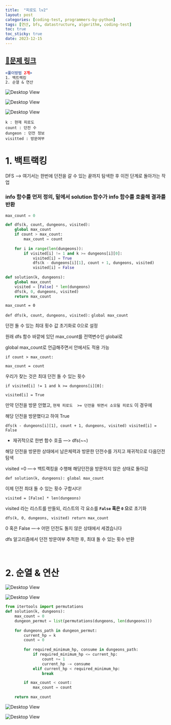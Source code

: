 ```yaml
---
title:  "피로도 lv2"
layout: post
categories: [coding-test, programmers-by-python] 
tags: [연산, bfs, datastructure, algorithm, coding-test]
toc: true
toc_sticky: true
date: 2023-12-15 
---
```


## [🌈문제 링크](https://school.programmers.co.kr/learn/courses/30/lessons/87946)

```jsx
<풀이방법 2개>
1. 백트랙킹
2. 순열 & 연산
```

![Desktop View](/assets/img/programmers-py/2023-12-15-stamina/0.png)

![Desktop View](/assets/img/programmers-py/2023-12-15-stamina/1.png)

![Desktop View](/assets/img/programmers-py/2023-12-15-stamina/2.png)

```
k : 현재 피로도
count : 던전 수
dungeon : 던전 정보
visitted : 방문여부
```

# 1. 백트랙킹

DFS —> 여기서는 한번에 던전을 갈 수 있는 끝까지 탐색한 후 이전 단계로 돌아가는 작업

### info 함수를 먼저 정의, 밑에서 solution 함수가 info 함수를 호출해 결과를 반환

```python
max_count = 0

def dfs(k, count, dungeons, visited):
    global max_count 
    if count > max_count:
        max_count = count
    
    for i in range(len(dungeons)):
        if visited[i] != 1 and k >= dungeons[i][0]:
            visited[i] = True
            dfs(k - dungeons[i][1], count + 1, dungeons, visited)
            visited[i] = False
        
def solution(k, dungeons):
    global max_count
    visited = [False] * len(dungeons)
    dfs(k, 0, dungeons, visited)
    return max_count
```

`max_count = 0`

`def dfs(k, count, dungeons, visited):`
`global max_count`

던전 돌 수 있는 최대 횟수 값 초기화로 0으로 설정

원래 dfs 함수 바깥에 있던 max_count를 전역변수인 global로

global max_count로 언급해주면서 안에서도 적용 가능

`if count > max_count:`

`max_count = count`

우리가 찾는 것은 최대 던전 돌 수 있는 횟수

`if visited[i] != 1 and k >= dungeons[i][0]:`

`visited[i] = True`

만약 던전을 방문 안했고, `현재 피로도  >= 던전을 뛰면서 소모될 피로도` 이 경우에

해당 던전을 방문했다고 하여 True

`dfs(k - dungeons[i][1], count + 1, dungeons, visited)
visited[i] = False`

- 재귀적으로 한번 함수 호출  —> dfs(~~)

해당 던전을 방문한 상태에서 남은체력과 방문한 던전수를 가지고 재귀적으로 다음던전 탐색

visited =0  —→ 백트랙킹을 수행해 해당던전을 방문하지 않은 상태로 돌아감

`def solution(k, dungeons):
    global max_count`

이제 던전 최대 돌 수 있는 횟수 구합시다!

`visited = [False] * len(dungeons)`

visited 라는 리스트를 만들되, 리스트의 각 요소를 **`False` 혹은 `0` 으**로 초기화

`dfs(k, 0, dungeons, visited)
return max_count`

0 혹은 False —→ 어떤 던전도 돌지 않은 상태에서 세겠습니다

dfs 알고리즘에서 던전 방문여부 추적한 후, 최대 돌 수 있는 횟수 반환
<br><br><br>

# 2. 순열 & 연산

![Desktop View](/assets/img/programmers-py/2023-12-15-stamina/3.png)

![Desktop View](/assets/img/programmers-py/2023-12-15-stamina/4.png)

```python
from itertools import permutations
def solution(k, dungeons):
    max_count = 0 
    dungeon_permut = list(permutations(dungeons, len(dungeons))) 
    
    for dungeons_path in dungeon_permut:
        current_hp = k    
        count = 0 
        
        for required_minimum_hp, consume in dungeons_path:
            if required_minimum_hp <= current_hp:
                count += 1
                current_hp -= consume
            elif current_hp < required_minimum_hp:
                break

        if max_count < count:
            max_count = count
    
    return max_count
```

![Desktop View](/assets/img/programmers-py/2023-12-15-stamina/5.png)

![Desktop View](/assets/img/programmers-py/2023-12-15-stamina/6.jpeg)